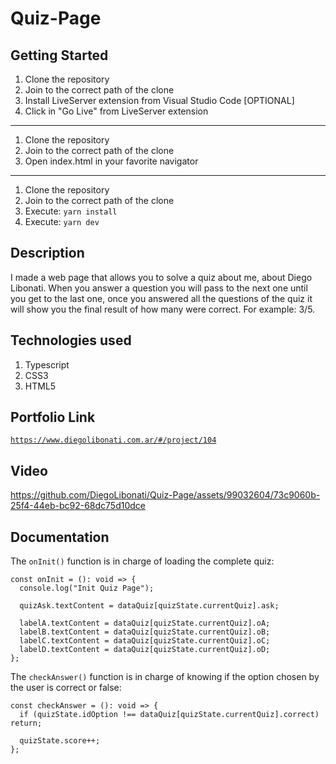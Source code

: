 # Quiz-Page

## Getting Started

1. Clone the repository
2. Join to the correct path of the clone
3. Install LiveServer extension from Visual Studio Code [OPTIONAL]
4. Click in "Go Live" from LiveServer extension

---

1. Clone the repository
2. Join to the correct path of the clone
3. Open index.html in your favorite navigator

---

1. Clone the repository
2. Join to the correct path of the clone
3. Execute: `yarn install`
4. Execute: `yarn dev`

## Description

I made a web page that allows you to solve a quiz about me, about Diego Libonati. When you answer a question you will pass to the next one until you get to the last one, once you answered all the questions of the quiz it will show you the final result of how many were correct. For example: 3/5.

## Technologies used

1. Typescript
2. CSS3
3. HTML5

## Portfolio Link

[`https://www.diegolibonati.com.ar/#/project/104`](https://www.diegolibonati.com.ar/#/project/104)

## Video

https://github.com/DiegoLibonati/Quiz-Page/assets/99032604/73c9060b-25f4-44eb-bc92-68dc75d10dce

## Documentation

The `onInit()` function is in charge of loading the complete quiz:

```
const onInit = (): void => {
  console.log("Init Quiz Page");

  quizAsk.textContent = dataQuiz[quizState.currentQuiz].ask;

  labelA.textContent = dataQuiz[quizState.currentQuiz].oA;
  labelB.textContent = dataQuiz[quizState.currentQuiz].oB;
  labelC.textContent = dataQuiz[quizState.currentQuiz].oC;
  labelD.textContent = dataQuiz[quizState.currentQuiz].oD;
};
```

The `checkAnswer()` function is in charge of knowing if the option chosen by the user is correct or false:

```
const checkAnswer = (): void => {
  if (quizState.idOption !== dataQuiz[quizState.currentQuiz].correct) return;

  quizState.score++;
};
```

